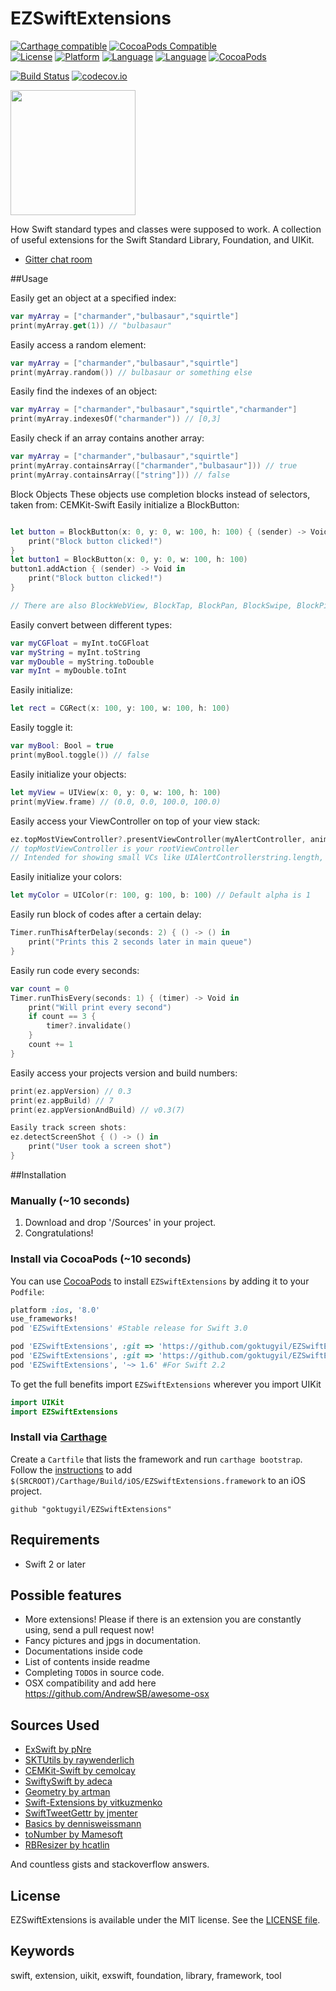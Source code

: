 # EZSwiftExtensions

[![Carthage compatible](https://img.shields.io/badge/Carthage-compatible-4BC51D.svg?style=flat)](https://github.com/Carthage/Carthage)
[![CocoaPods Compatible](https://img.shields.io/cocoapods/v/EZSwiftExtensions.svg)](https://img.shields.io/cocoapods/v/EZSwiftExtensions.svg)  
[![License](https://img.shields.io/cocoapods/l/EZSwiftExtensions.svg?style=flat)](https://cocoapods.org/pods/EZSwiftExtensions)
[![Platform](https://img.shields.io/cocoapods/p/EZSwiftExtensions.svg?style=flat)](http://cocoapods.org/pods/EZSwiftExtensions)
[![Language](https://img.shields.io/badge/swift-3.0-orange.svg)](http://swift.org)
[![Language](https://img.shields.io/badge/swift-2.3-orange.svg)](http://swift.org)
 [![CocoaPods](https://img.shields.io/cocoapods/dm/EZSwiftExtensions.svg)](https://cocoapods.org/pods/EZSwiftExtensions)

[![Build Status](https://travis-ci.org/goktugyil/EZSwiftExtensions.svg?branch=master)](https://travis-ci.org/goktugyil/EZSwiftExtensions)
[![codecov.io](https://codecov.io/gh/goktugyil/EZSwiftExtensions/branch/master/graphs/badge.svg)](https://codecov.io/gh/goktugyil/EZSwiftExtensions/branch/master)

<img src="charizard.png" width="200">

How Swift standard types and classes were supposed to work. A collection of useful extensions for the Swift Standard Library, Foundation, and UIKit.

- [Gitter chat room](https://gitter.im/EZSwiftExtensions/Lobby)

##Usage

Easily get an object at a specified index:
``` swift
var myArray = ["charmander","bulbasaur","squirtle"]
print(myArray.get(1)) // "bulbasaur"
```
Easily access a random element:

``` swift
var myArray = ["charmander","bulbasaur","squirtle"]
print(myArray.random()) // bulbasaur or something else
```

Easily find the indexes of an object:
``` swift
var myArray = ["charmander","bulbasaur","squirtle","charmander"]
print(myArray.indexesOf("charmander")) // [0,3]
```
Easily check if an array contains another array:
``` swift
var myArray = ["charmander","bulbasaur","squirtle"]
print(myArray.containsArray(["charmander","bulbasaur"])) // true
print(myArray.containsArray(["string"])) // false
```
Block Objects
These objects use completion blocks instead of selectors, taken from: CEMKit-Swift
Easily initialize a BlockButton:
``` swift

let button = BlockButton(x: 0, y: 0, w: 100, h: 100) { (sender) -> Void in
    print("Block button clicked!")
}
let button1 = BlockButton(x: 0, y: 0, w: 100, h: 100)
button1.addAction { (sender) -> Void in
    print("Block button clicked!")
}

// There are also BlockWebView, BlockTap, BlockPan, BlockSwipe, BlockPinch, BlockLongPress
```

Easily convert between different types:
``` swift
var myCGFloat = myInt.toCGFloat
var myString = myInt.toString
var myDouble = myString.toDouble
var myInt = myDouble.toInt
```
Easily initialize:
``` swift
let rect = CGRect(x: 100, y: 100, w: 100, h: 100)
```
Easily toggle it:
``` swift
var myBool: Bool = true
print(myBool.toggle()) // false
```
Easily initialize your objects:
``` swift
let myView = UIView(x: 0, y: 0, w: 100, h: 100)
print(myView.frame) // (0.0, 0.0, 100.0, 100.0)
```
Easily access your ViewController on top of your view stack:
``` swift
ez.topMostViewController?.presentViewController(myAlertController, animated: true, completion: nil)
// topMostViewController is your rootViewController
// Intended for showing small VCs like UIAlertControllerstring.length, string.capitalizefirst, string.trim, string.isemail, 
```
Easily initialize your colors:
``` swift
let myColor = UIColor(r: 100, g: 100, b: 100) // Default alpha is 1
```
Easily run block of codes after a certain delay:
``` swift
Timer.runThisAfterDelay(seconds: 2) { () -> () in
    print("Prints this 2 seconds later in main queue")
}
```
Easily run code every seconds:
``` swift
var count = 0
Timer.runThisEvery(seconds: 1) { (timer) -> Void in
    print("Will print every second")
    if count == 3 {
        timer?.invalidate()
    }
    count += 1
}
```
Easily access your projects version and build numbers:
``` swift
print(ez.appVersion) // 0.3
print(ez.appBuild) // 7
print(ez.appVersionAndBuild) // v0.3(7)

Easily track screen shots:
ez.detectScreenShot { () -> () in
    print("User took a screen shot")
}
```

##Installation

### Manually (~10 seconds)

1. Download and drop '/Sources' in your project.  
2. Congratulations!  

### Install via CocoaPods (~10 seconds)

You can use [CocoaPods](http://cocoapods.org/) to install `EZSwiftExtensions` by adding it to your `Podfile`:

```ruby
platform :ios, '8.0'
use_frameworks!
pod 'EZSwiftExtensions' #Stable release for Swift 3.0

pod 'EZSwiftExtensions', :git => 'https://github.com/goktugyil/EZSwiftExtensions.git' #Latest release for Swift 3.0
pod 'EZSwiftExtensions', :git => 'https://github.com/goktugyil/EZSwiftExtensions.git', :branch => 'Swift2.3' #For Swift 2.3
pod 'EZSwiftExtensions', '~> 1.6' #For Swift 2.2
```

To get the full benefits import `EZSwiftExtensions` wherever you import UIKit

``` swift
import UIKit
import EZSwiftExtensions
```

### Install via [Carthage](https://github.com/Carthage/Carthage)

Create a `Cartfile` that lists the framework and run `carthage bootstrap`. Follow the [instructions](https://github.com/Carthage/Carthage#if-youre-building-for-ios) to add `$(SRCROOT)/Carthage/Build/iOS/EZSwiftExtensions.framework` to an iOS project.

```
github "goktugyil/EZSwiftExtensions"
```

## Requirements

- Swift 2 or later

## Possible features

- More extensions! Please if there is an extension you are constantly using, send a pull request now!
- Fancy pictures and jpgs in documentation.
- Documentations inside code 
- List of contents inside readme
- Completing `TODO`s in source code.
- OSX compatibility and add here https://github.com/AndrewSB/awesome-osx

## Sources Used

- [ExSwift by pNre](https://github.com/pNre/ExSwift)
- [SKTUtils by raywenderlich](https://github.com/raywenderlich/SKTUtils)
- [CEMKit-Swift by cemolcay](https://github.com/cemolcay/CEMKit-Swift)
- [SwiftySwift by adeca](https://github.com/adeca/SwiftySwift)
- [Geometry by artman](https://github.com/artman/Geometry)
- [Swift-Extensions by vitkuzmenko](https://github.com/vitkuzmenko/Swift-Extensions)
- [SwiftTweetGettr by jmenter](https://github.com/jmenter/SwiftTweetGettr)
- [Basics by dennisweissmann](https://github.com/dennisweissmann/DeviceKit)
- [toNumber by Mamesoft](https://github.com/Mamesoft/toNumber)
- [RBResizer by hcatlin](https://gist.github.com/hcatlin/180e81cd961573e3c54d)

And countless gists and stackoverflow answers.

## License
EZSwiftExtensions is available under the MIT license. See the [LICENSE file](https://github.com/goktugyil/EZSwiftExtensions/blob/master/LICENSE).

## Keywords
swift, extension, uikit, exswift, foundation, library, framework, tool
